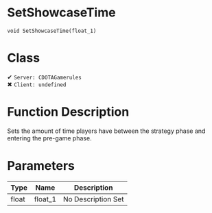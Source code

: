 # SetShowcaseTime
```
void SetShowcaseTime(float_1)
```
# Class
✔ `Server: CDOTAGamerules`  
✖ `Client: undefined`  

# Function Description
Sets the amount of time players have between the strategy phase and entering the pre-game phase.
# Parameters
Type|Name|Description
--|--|--
float|float_1|No Description Set
